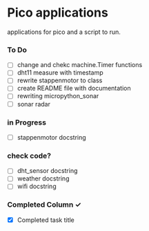 # Pico applications
applications for pico and a script to run.

### To Do

- [ ] change and chekc  machine.Timer functions  
- [ ] dht11 measure with timestamp  
- [ ] rewrite stappenmotor to class  
- [ ] create README file with documentation  
- [ ] rewriting micropython_sonar  
- [ ] sonar radar  

### in Progress

- [ ] stappenmotor docstring  

### check code?

- [ ] dht_sensor docstring  
- [ ] weather docstring  
- [ ] wifi docstring  

### Completed Column ✓

- [x] Completed task title  

